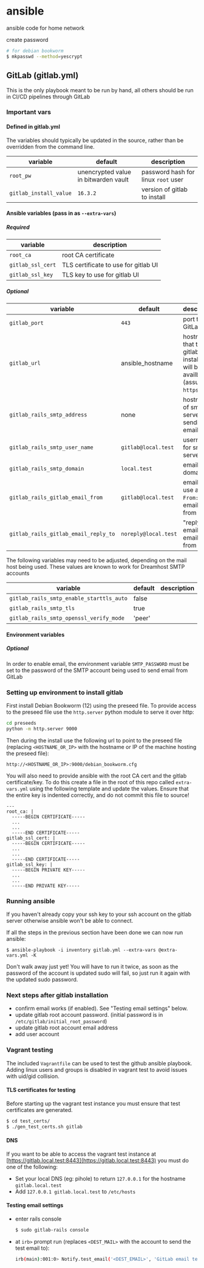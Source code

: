 # ansible

ansible code for home network

create password

```bash
# for debian bookworm
$ mkpasswd --method=yescrypt
```

## GitLab (gitlab.yml)

This is the only playbook meant to be run by hand, all others should be run in
CI/CD pipelines through GitLab

### Important vars

#### Defined in gitlab.yml

The variables should typically be updated in the source, rather than be
overridden from the command line.

| variable               | default                              | description                         |
|------------------------|--------------------------------------|-------------------------------------|
| `root_pw`              | unencrypted value in bitwarden vault | password hash for linux `root` user |
| `gitlab_install_value` | `16.3.2`                             | version of gitlab to install        |

#### Ansible variables (pass in as `--extra-vars`)

##### Required

| variable          | description                                                                 |
|-------------------|-----------------------------------------------------------------------------|
| `root_ca`         | root CA certificate                                                         |
| `gitlab_ssl_cert` | TLS certificate to use for gitlab UI                                        |
| `gitlab_ssl_key`  | TLS key to use for gitlab UI                                                |

##### Optional

| variable                             | default                | description                                                                 |
|--------------------------------------|------------------------|-----------------------------------------------------------------------------|
| `gitlab_port`                        | `443`                  | port to run GitLab UI                                                       |
| `gitlab_url`                         | ansible_hostname       | hostname that the gitlab installation will be availble at (assumes `https`) |
| `gitlab_rails_smtp_address`          | none                   | hostname of smtp server for sending email                                   |
| `gitlab_rails_smtp_user_name`        | `gitlab@local.test`  | username for smtp server login                                              |
| `gitlab_rails_smtp_domain`           | `local.test`         | email domain                                                                |
| `gitlab_rails_gitlab_email_from`     | `gitlab@local.test`  | email to use as `From:` in emails sent from GitLab                          |
| `gitlab_rails_gitlab_email_reply_to` | `noreply@local.test` | "reply to" email for emails sent from GitLab                                |

The following variables may need to be adjusted, depending on the mail host
being used. These values are known to work for Dreamhost SMTP accounts

| variable                                 | default | description |
|------------------------------------------|---------|-------------|
| `gitlab_rails_smtp_enable_starttls_auto` | false   |             |
| `gitlab_rails_smtp_tls`                  | true    |             |
| `gitlab_rails_smtp_openssl_verify_mode`  | 'peer'  |             |

#### Environment variables

##### Optional

In order to enable email, the environment variable `SMTP_PASSWORD` must be set to the password of the SMTP account being used to send email from GitLab

### Setting up environment to install gitlab

First install Debian Bookworm (12) using the preseed file. To provide access to the preseed file use the `http.server` python module to serve it over http:

```bash
cd preseeds
python -m http.server 9000
```

Then during the install use the following url to point to the preseed file (replacing `<HOSTNAME_OR_IP>` with the hostname or IP of the machine hosting the preseed file):

`http://<HOSTNAME_OR_IP>:9000/debian_bookworm.cfg`

You will also need to provide ansible with the root CA cert and the gitlab certificate/key. To do this create a file in the root of this repo called `extra-vars.yml` using the following template and update the values. Ensure that the entire key is indented correctly, and do not commit this file to source!
```
---
root_ca: |
  -----BEGIN CERTIFICATE-----
  ...
  ...
  -----END CERTIFICATE-----
gitlab_ssl_cert: |
  -----BEGIN CERTIFICATE-----
  ...
  ...
  -----END CERTIFICATE-----
gitlab_ssl_key: |
  -----BEGIN PRIVATE KEY-----
  ...
  ...
  -----END PRIVATE KEY-----
```

### Running ansible

If you haven't already copy your ssh key to your ssh account on the gitlab server otherwise ansible won't be able to connect.

If all the steps in the previous section have been done we can now run ansible:

`$ ansible-playbook -i inventory gitlab.yml --extra-vars @extra-vars.yml -K`

Don't walk away just yet! You will have to run it twice, as soon as the password of the account is updated sudo will fail, so just run it again with the updated sudo password.

### Next steps after gitlab installation

* confirm email works (if enabled). See "Testing email settings" below.
* update gitlab root account password. (initial password is in `/etc/gitlab/initial_root_password`)
* update gitlab root account email address
* add user account

### Vagrant testing

The included `Vagrantfile` can be used to test the github ansible playbook.
Adding linux users and groups is disabled in vagrant test to avoid issues with
uid/gid collision.

#### TLS certificates for testing

Before starting up the vagrant test instance you must ensure that test certificates are generated. 

```bash
$ cd test_certs/
$ ./gen_test_certs.sh gitlab
```

#### DNS

If you want to be able to access the vagrant test instance at [https://gitlab.local.test:8443](https://gitlab.local.test:8443) you must do one of the following:

* Set your local DNS (eg: pihole) to return `127.0.0.1` for the hostname `gitlab.local.test`
* Add `127.0.0.1 gitlab.local.test` to `/etc/hosts`

#### Testing email settings

* enter rails console

    ```bash
    $ sudo gitlab-rails console
    ```

* at `irb>` prompt run (replaces `<DEST_MAIL>` with the account to send the test email to):
    ```bash
    irb(main):001:0> Notify.test_email('<DEST_EMAIL>', 'GitLab email test', 'This is a test of GitLab email sending').deliver_now
    ```
